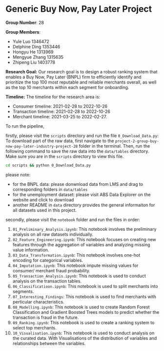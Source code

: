 # Generic Buy Now, Pay Later Project

**Group Number**: 28

**Group Members**:
- Yule Luo 1346472
- Delphine Ding 1353446 
- Hongyu He 1313969 
- Mengyue Zhang 1315635 
- Zhipeng Liu 1403778

**Research Goal:** Our research goal is to design a robust ranking system that enables a Buy Now, Pay Later (BNPL) firm to efficiently identify and prioritize the top 100 most reputable and reliable merchants overall, as well as the top 10 merchants within each segment for onboarding.

**Timeline:** The timeline for the research area is:

- Consumer timeline: 2021-02-28 to 2022-10-26
- Transaction timeline: 2021-02-28 to 2022-10-26
- Merchant timeline: 2021-03-25 to 2022-02-27.


To run the pipeline, 

firstly, please visit the `scripts` directory and run the file `0_Download_Data.py`: To download part of the raw data, first navigate to the `project-2-group-buy-now-pay-later-industry-project-28` folder in the terminal. Then, run the following command to save the raw data into the `data/tables` directory. Make sure you are in the `scripts` directory to view this file.
```bash
cd scripts && python 0_Download_Data.py
```
please note: 
- for the BNPL data: please donwnload data from LMS and drag to corresponding folders in `data/tables`
- for the unemployment dataset: please visit ABS Data Explorer on the website and click to download
- another README in `data` directory provides the general informaiton for all datasets used in this project.

secondly, please visit the `notebook` folder and run the files in order:
1. `01_Preliminary_Analysis.ipynb`: This notebook involves the preliminary analysis on all raw datasets individually.
2. `02_Feature_Engineering.ipynb`: This notebook focuses on creating new features through the aggregation of variables and analyzing missing value information.
3. `03_Data_Transformation.ipynb`: This notebook involves one-hot encoding for  categorical variables.
4. `04_Imputation.ipynb`: This notebook impute missing values for consumer/ merchant fraud probability.
5. `05_Transaction_Analysis.ipynb`: This notebook is used to conduct analysis on the transaction tables. 
6. `06_Classificatioon.ipynb`: This notebook is used to split merchants into segments. 
7. `07_Interesting_Findings`: This notebook is used to find merchants with perticular characteristics.
8. `08_Modelling.ipynb`: This notebook is used to create Random Forest Classification and Gradient Boosted Trees models to predict whether the transaction is fraud in the future.
9. `09_Ranking.ipynb`: This notebook is used to create a ranking system to select top merchants. 
10. `10_Visualisation.ipynb`: This notebook is used to conduct analysis on the curated data. With Visualisations of the distribution of variables and relationships between the variables. 